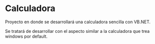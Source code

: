 # <h1>Calculadora</h1>

Proyecto en donde se desarrollará una calculadora sencilla con VB.NET.

Se tratará de desarrollar con el aspecto similar a la calculadora que trea windows por default.
